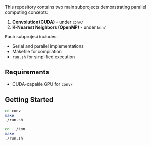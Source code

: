 This repository contains two main subprojects demonstrating parallel computing concepts:

1. **Convolution (CUDA)** - under `conv/`
2. **K-Nearest Neighbors (OpenMP)** - under `knn/`

Each subproject includes:
- Serial and parallel implementations
- Makefile for compilation
- `run.sh` for simplified execution

## Requirements

- CUDA-capable GPU for `conv/`

## Getting Started

```bash
cd conv
make
./run.sh

cd ../knn
make
./run.sh
